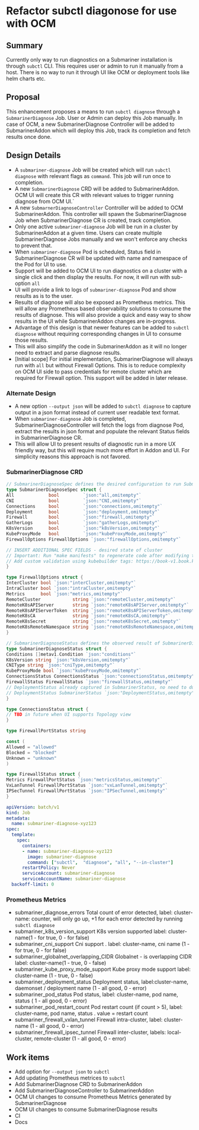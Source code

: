 # Refactor subctl diagonose for use with OCM

## Summary

Currently only way to run diagnostics on a Submariner installation is through `subctl` CLI. This requires user or admin
to run it manually from a host. There is no way to run it through UI like OCM or deployment tools like helm charts etc.

## Proposal

This enhancement proposes a means to run `subctl diagnose` through a `SubmarinerDiagnose` Job. User or Admin can deploy
this Job manually. In case of OCM, a new SubmarinerDiagnose Controller will be added to SubmarinerAddon which will deploy
this Job, track its completion and fetch results once done.

## Design Details

* A `submariner-diagnose` Job will be created which will run `subctl diagnose` with relevant flags as `command`. This
 job will run once to completion.
* A new `SubmarinerDiagnose` CRD will be added to SubmarinerAddon. OCM UI will create this CR with relevant values
 to trigger running diagnose from OCM UI.`
* A new `SubmarnerDiagnoseController` Controller will be added to OCM SubmarinerAddon. This controller will spawn the SubmarinerDiagnose
 Job when SubmarinerDiagnose CR is created, track completion.
* Only one active `submariner-diagnose` Job will be run in a cluster by SubmarinerAddon at a given time. Users can create
 multiple SubmarinerDiagnose Jobs manually and we won't enforce any checks to prevent that.
* When `submariner-diagnose` Pod is scheduled, Status field in SubmarinerDiagnose CR will be updated with name and namespace
 of the Pod for UI to use.
* Support will be added to OCM UI to run diagnostics on a cluster with a single click and then display the results. For now,
 it will run with sub-option `all`
* UI will provide a link to logs of `submariner-diagnose` Pod and show results as is to the user.
* Results of diagnose will also be exposed as Prometheus metrics. This will allow any Prometheus based observability
  solutions to consume the results of diagnose. This will also provide a quick and easy way to show results in the UI while
  SubmarinerAddon changes are in-progress.
* Advantage of this design is that newer features can be added to `subctl diagnose` without requiring corresponding changes
  in UI to consume those results.
* This will also simplify the code in SubmarinerAddon as it will no longer need to extract and parse diagnose results.
* [Initial scope] For initial implementation, SubmarinerDiagnose will always run with `all` but without Firewall Options.
 This is to reduce complexity on OCM UI side to pass credentials for remote cluster which are required for Firewall option.
 This support will be added in later release.

### Alternate Design

* A new option `--output json` will be added to `subctl diagnose` to capture output in a json format instead of current
  user readable text format.
* When `submariner-diagnose` Job is completed, SubmarinerDiagnoseController will fetch the logs from diagnose Pod, extract the
  results in json format and populate the relevant Status fields in SubmarinerDiagnose CR.
* This will allow UI to present results of diagnostic run in a more UX friendly way, but this will require much more
 effort in Addon and UI. For simplicity reasons this approach is not favored.

### SubmarinerDiagnose CRD

```Go
// SubmarinerDiagnoseSpec defines the desired configuration to run SubmarinerDiagnose
type SubmarinerDiagnoseSpec struct {
All             bool         `json:"all,omitempty"`
CNI             bool         `json:"CNI,omitempty"`
Connections     bool         `json:"connections,omitempty"`
Deployment      bool         `json:"deployment,omitempty"`
Firewall        bool         `json:"firewall,omitempty"`
GatherLogs      bool         `json:"gatherLogs,omitempty"`
K8sVersion      bool         `json:"k8sVersion,omitempty"`
KubeProxyMode   bool         `json:"kubeProxyMode,omitempty"`
FirewallOptions FirewallOptions `json:"firewallOptions,omitempty"`

// INSERT ADDITIONAL SPEC FIELDS - desired state of cluster
// Important: Run "make manifests" to regenerate code after modifying this file
// Add custom validation using kubebuilder tags: https://book-v1.book.kubebuilder.io/beyond_basics/generating_crd.html
}

type FirewallOptions struct {
InterCluster bool `json:"interCluster,omitempty"`
IntraCluster bool `json:"intraCluster,omitempty"`
Metrics      bool `json:"metrics,omitempty"`
RemoteCluster            string `json:"remoteCluster,omitempty"`
RemoteK8sAPIServer       string `json:"remoteK8sAPIServer,omitempty"`
RemoteK8sAPIServerToken  string `json:"remoteK8sAPIServerToken,omitempty"`
RemoteK8sCA              string `json:"remoteK8sCA,omitempty"`
RemoteK8sSecret          string `json:"remoteK8sSecret,omitempty"`
RemoteK8sRemoteNamespace string `json:"remoteK8sRemoteNamespace,omitempty"`
}

// SubmarinerDiagnoseStatus defines the observed result of SubmarinerDiagnose
type SubmarinerDiagnoseStatus struct {
Conditions []metav1.Condition `json:"conditions"`
K8sVersion string `json:"k8sVersion,omitempty"`
CNIType string `json:"cniType,omitempty"`
KubeProxyMode bool `json:"kubeProxyMode,omitempty"`
ConnectionsStatus ConnectionsStatus `json:"connectionsStatus,omitempty"`
FirewallStatus FirewallStatus `json:"firewallStatus,omitempty"`
// DeploymentStatus already captured in SubmarinerStatus, no need to duplicate information.
// DeploymentStatus SubmarinerStatus `json:"DeploymentStatus,omitempty"`
}

type ConnectionsStatus struct {
// TBD in future when UI supports Topology view
}

type FirewallPortStatus string

const (
Allowed = "allowed"
Blocked = "blocked"
Unknown = "unknown"
)

type FirewallStatus struct {
Metrics FirewallPortStatus `json:"metricsStatus,omitempty"`
VxLanTunnel FirewallPortStatus `json:"vxLanTunnel,omitempty"`
IPSecTunnel FirewallPortStatus `json:"IPSecTunnel,omitempty"`
}
```

```yaml
apiVersion: batch/v1
kind: Job
metadata:
  name: submariner-diagnose-xyz123
spec:
  template:
    spec:
      containers:
      - name: submariner-diagnose-xyz123
        image: submariner-diagnose
        command: ["subctl",  "diagnose", "all", "--in-cluster"]
      restartPolicy: Never
      serviceAccount: submariner-diagnose
      serviceAccountName: submariner-diagnose
  backoff-limit: 0
```

### Prometheus Metrics

* submariner_diagnose_errors Total count of error detected, label: cluster-name: counter, will only go up, +1 for each
 error detected by running `subctl diagnose`
* submariner_k8s_version_support K8s version supported label: cluster-name(1 - for true, 0 - for false)
* submariner_cni_support Cni support . label: cluster-name, cni name (1 - for true, 0 - for false)
* submariner_globalnet_overlapping_CIDR Globalnet - is overlapping CIDR label: cluster-name(1 - true, 0 - false)
* submariner_kube_proxy_mode_support Kube proxy mode support label: cluster-name (1 - true, 0 - false)
* submariner_deployment_status Deployment status, label:cluster-name, daemonset / deployment name (1 - all good, 0 - error)
* submariner_pod_status Pod status, label: cluster-name, pod name, status ( 1 - all good, 0 - error)
* submariner_pod_restart_count Pod restart count (if count > 5), label: cluster-name, pod name, status . value = restart count
* submariner_firewall_vxlan_tunnel Firewall intra-cluster, label: cluster-name (1 - all good, 0 - error)
* submariner_firewall_ipsec_tunnel Firewall inter-cluster, labels: local-cluster, remote-cluster (1 - all good, 0 - error)

## Work items

* Add option for `--output json` to `subctl`
* Add updating Prometheus metrices to `subctl`
* Add SubmarinerDiagnose CRD to SubmarinerAddon
* Add SubmarinerDiagnoseController to SubmarinerAddon
* OCM UI changes to consume Prometheus Metrics generated by SubmarinerDiagnose
* OCM UI changes to consume SubmarinerDiagnose results
* CI
* Docs
